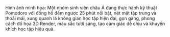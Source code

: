 Hình ảnh minh họa: Một nhóm sinh viên châu Á đang thực hành kỹ thuật Pomodoro với đồng hồ đếm ngược 25 phút nổi bật, nét mặt tập trung và thoải mái, xung quanh là không gian học tập hiện đại, gọn gàng, phong cách đồ họa 3D Render, màu sắc tươi sáng, tạo cảm giác dễ chịu và khuyến khích học tập hiệu quả.